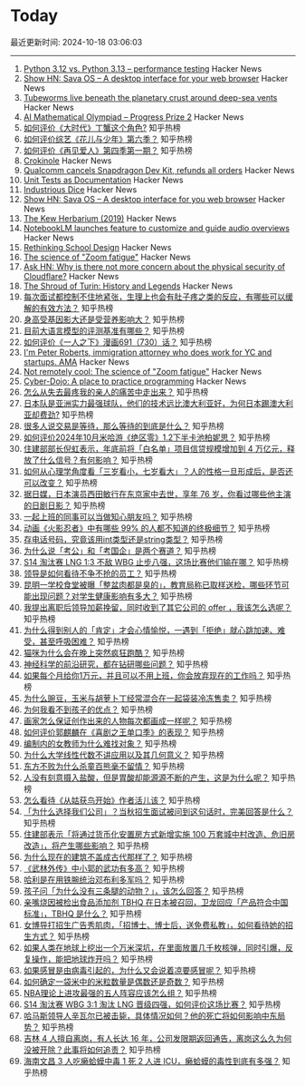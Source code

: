 # Today

最近更新时间: 2024-10-18 03:06:03

--- 
1. [Python 3.12 vs. Python 3.13 – performance testing](https://en.lewoniewski.info/2024/python-3-12-vs-python-3-13-performance-testing/) Hacker News
2. [Show HN: Sava OS – A desktop interface for your web browser](https://savaos.com/) Hacker News
3. [Tubeworms live beneath the planetary crust around deep-sea vents](https://www.economist.com/science-and-technology/2024/10/16/tubeworms-live-beneath-the-planetary-crust-around-deep-sea-vents) Hacker News
4. [AI Mathematical Olympiad – Progress Prize 2](https://www.kaggle.com/competitions/ai-mathematical-olympiad-progress-prize-2) Hacker News
5. [如何评价《大时代》丁蟹这个角色?](https://www.zhihu.com/question/30323031) 知乎热榜
6. [如何评价综艺《花儿与少年》第六季？](https://www.zhihu.com/question/665511632) 知乎热榜
7. [如何评价《再见爱人》第四季第一期？](https://www.zhihu.com/question/1148806925) 知乎热榜
8. [Crokinole](https://pudding.cool/2024/10/crokinole/) Hacker News
9. [Qualcomm cancels Snapdragon Dev Kit, refunds all orders](https://www.jeffgeerling.com/blog/2024/qualcomm-cancels-snapdragon-dev-kit-refunds-all-orders) Hacker News
10. [Unit Tests as Documentation](https://www.thecoder.cafe/p/unit-tests-as-documentation) Hacker News
11. [Industrious Dice](https://mathenchant.wordpress.com/2024/10/17/industrious-dice/) Hacker News
12. [Show HN: Sava OS – A desktop interface for you web browser](https://savaos.com/) Hacker News
13. [The Kew Herbarium (2019)](https://us.toa.st/blogs/magazine/inside-the-kew-herbarium-matt-collins) Hacker News
14. [NotebookLM launches feature to customize and guide audio overviews](https://blog.google/technology/ai/notebooklm-update-october-2024/) Hacker News
15. [Rethinking School Design](https://architizer.com/blog/practice/details/education-architecture-changing-views-childhood/) Hacker News
16. [The science of "Zoom fatigue"](https://bigthink.com/business/not-remotely-cool-the-science-of-zoom-fatigue/) Hacker News
17. [Ask HN: Why is there not more concern about the physical security of Cloudflare?](https://news.ycombinator.com/item?id=41871499) Hacker News
18. [The Shroud of Turin: History and Legends](https://michaelshermer.substack.com/p/the-shroud-of-turin) Hacker News
19. [每次面试都控制不住地紧张，生理上也会有肚子疼之类的反应，有哪些可以缓解的有效方法？](https://www.zhihu.com/question/668860837) 知乎热榜
20. [身高受基因影大还是受营养影响大？](https://www.zhihu.com/question/561540111) 知乎热榜
21. [目前大语言模型的评测基准有哪些？](https://www.zhihu.com/question/601328258) 知乎热榜
22. [如何评价《一人之下》漫画691（730）话？](https://www.zhihu.com/question/815633883) 知乎热榜
23. [I'm Peter Roberts, immigration attorney who does work for YC and startups. AMA](https://news.ycombinator.com/item?id=41870887) Hacker News
24. [Not remotely cool: The science of "Zoom fatigue"](https://bigthink.com/business/not-remotely-cool-the-science-of-zoom-fatigue/) Hacker News
25. [Cyber-Dojo: A place to practice programming](https://cyber-dojo.org:443/creator/home) Hacker News
26. [怎么从失去最疼我的亲人的痛苦中走出来？](https://www.zhihu.com/question/1054007451) 知乎热榜
27. [日本队是亚洲实力最强球队，他们的技术远比澳大利亚好，为何日本踢澳大利亚却费劲?](https://www.zhihu.com/question/974139617) 知乎热榜
28. [很多人说交易是等待，那么等待的到底是什么？](https://www.zhihu.com/question/666834643) 知乎热榜
29. [如何评价2024年10月米哈游《绝区零》1.2下半卡池柏妮思？](https://www.zhihu.com/question/1029098987) 知乎热榜
30. [住建部部长倪虹表示，年底前将「白名单」项目信贷规模增加到 4 万亿元，释放了什么信号？有何影响？](https://www.zhihu.com/question/1135226174) 知乎热榜
31. [如何从心理学角度看「三岁看小，七岁看大」？人的性格一旦形成后，是否还可以改变？](https://www.zhihu.com/question/923852920) 知乎热榜
32. [据日媒，日本演员西田敏行在东京家中去世，享年 76 岁，你看过哪些他主演的日剧日影？](https://www.zhihu.com/question/1149065264) 知乎热榜
33. [一起上班的同事可以当做知心朋友吗？](https://www.zhihu.com/question/682479969) 知乎热榜
34. [动画《火影忍者》中有哪些 99% 的人都不知道的终极细节？](https://www.zhihu.com/question/455433585) 知乎热榜
35. [存电话号码，究竟该用int类型还是string类型？](https://www.zhihu.com/question/662000315) 知乎热榜
36. [为什么说「考公」和「考国企」是两个赛道？](https://www.zhihu.com/question/800770189) 知乎热榜
37. [S14 淘汰赛 LNG 1:3 不敌 WBG 止步八强，这场比赛他们输在哪？](https://www.zhihu.com/question/1202049727) 知乎热榜
38. [领导是如何看待不争不抢的员工？](https://www.zhihu.com/question/920559238) 知乎热榜
39. [昆明一学校食堂被曝「整盆肉都是臭的」，教育局称已取样送检，哪些环节可能出现问题？对学生健康影响有多大？](https://www.zhihu.com/question/1088241158) 知乎热榜
40. [我提出离职后领导加薪挽留，同时收到了其它公司的 offer ，我该怎么选呢？](https://www.zhihu.com/question/884763344) 知乎热榜
41. [为什么得到别人的「肯定」才会心情愉悦，一遇到「拒绝」就心跳加速、难受，甚至呼吸困难？](https://www.zhihu.com/question/775362017) 知乎热榜
42. [猫咪为什么会在晚上突然疯狂跑酷？](https://www.zhihu.com/question/664109478) 知乎热榜
43. [神经科学的前沿研究，都在钻研哪些问题？](https://www.zhihu.com/question/458874364) 知乎热榜
44. [如果每个月给你1万元，并且可以不用上班，你会放弃现在的工作吗？](https://www.zhihu.com/question/771511469) 知乎热榜
45. [为什么豌豆，玉米与胡萝卜丁经常混合在一起袋装冷冻售卖？](https://www.zhihu.com/question/320741588) 知乎热榜
46. [为何我看不到孩子的优点？](https://www.zhihu.com/question/803474383) 知乎热榜
47. [画家怎么保证创作出来的人物每次都画成一样呢？](https://www.zhihu.com/question/528716376) 知乎热榜
48. [如何评价郭麒麟在《喜剧之王单口季》的表现？](https://www.zhihu.com/question/827851862) 知乎热榜
49. [编制内的女教师为什么难找对象？](https://www.zhihu.com/question/392241876) 知乎热榜
50. [为什么大学线性代数不讲应用以及其几何意义？](https://www.zhihu.com/question/608125472) 知乎热榜
51. [东方不败为什么杀童百熊毫不留情？](https://www.zhihu.com/question/805073774) 知乎热榜
52. [人没有刻意摄入盐酸，但是胃酸却能源源不断的产生，这是为什么呢？](https://www.zhihu.com/question/737047575) 知乎热榜
53. [怎么看待《从姑获鸟开始》作者活儿该？](https://www.zhihu.com/question/292193783) 知乎热榜
54. [「为什么选择我们公司」？当秋招生面试被问到这句话时，完美回答是什么？](https://www.zhihu.com/question/863155090) 知乎热榜
55. [住建部表示「将通过货币化安置房方式新增实施 100 万套城中村改造、危旧房改造」，将产生哪些影响？](https://www.zhihu.com/question/1136731087) 知乎热榜
56. [为什么现在的建筑不盖成古代那样了？](https://www.zhihu.com/question/291956307) 知乎热榜
57. [《武林外传》中小郭的武功有多高？](https://www.zhihu.com/question/354056944) 知乎热榜
58. [哈利是在用铁腕统治邓布利多军吗？](https://www.zhihu.com/question/493313507) 知乎热榜
59. [孩子问「为什么没有三条腿的动物？」，该怎么回答？](https://www.zhihu.com/question/534355933) 知乎热榜
60. [亲嘴烧因被检出食品添加剂 TBHQ 在日本被召回，卫龙回应「产品符合中国标准」，TBHQ 是什么？](https://www.zhihu.com/question/1075360044) 知乎热榜
61. [女博导打招生广告秀肌肉，「招博士、博士后，送免费私教」，如何看待她的招生方式？](https://www.zhihu.com/question/950966170) 知乎热榜
62. [如果人类在地球上挖出一个万米深坑，在里面放置几千枚核弹，同时引爆，反复操作，能把地球炸开吗？](https://www.zhihu.com/question/784234818) 知乎热榜
63. [如果感冒是由病毒引起的，为什么又会说着凉要感冒呢？](https://www.zhihu.com/question/1140003827) 知乎热榜
64. [如何确定一袋米中的米粒数量是偶数还是奇数？](https://www.zhihu.com/question/666009766) 知乎热榜
65. [NBA理论上进攻最强的五人阵容应该怎么组？](https://www.zhihu.com/question/657172088) 知乎热榜
66. [S14 淘汰赛 WBG 3:1 淘汰 LNG 晋级四强，如何评价这场比赛？](https://www.zhihu.com/question/1181895040) 知乎热榜
67. [哈马斯领导人辛瓦尔已被击毙，具体情况如何？他的死亡将如何影响中东局势？](https://www.zhihu.com/question/1193443200) 知乎热榜
68. [吉林 4 人擅自离岗，有人长达 16 年，公司发限期返回通告，离岗这么久为何没被开除？此事将如何追责？](https://www.zhihu.com/question/1127284970) 知乎热榜
69. [海南文昌 3 人吃癞蛤蟆中毒 1 死 2 人进 ICU，癞蛤蟆的毒性到底有多强？](https://www.zhihu.com/question/1125180131) 知乎热榜

